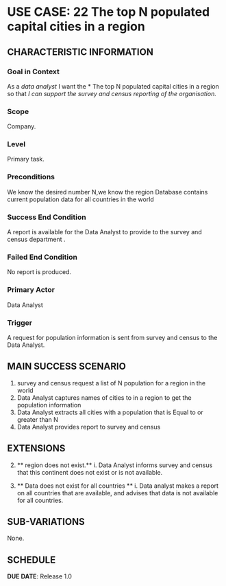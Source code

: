 # USE CASE: 22 The top N populated capital cities in a region 

## CHARACTERISTIC INFORMATION

### Goal in Context

As a *data analyst* I want the *  The top N populated capital cities in a region   so that *I can support the survey and census reporting of the organisation.*

### Scope

Company.

### Level

Primary task.

### Preconditions

We know the desired number N,we know the region  Database contains current population data for all countries in the world

### Success End Condition

A report is available for the Data Analyst to provide to the survey and census department  .

### Failed End Condition

No report is produced.

### Primary Actor

Data Analyst

### Trigger

A request for population information is sent from survey and census to the Data Analyst.

## MAIN SUCCESS SCENARIO

1. survey and census request a list of N population for a region in the world
2. Data Analyst captures names of cities to in a region to get the population information
3. Data Analyst  extracts all cities  with a population that is Equal to or greater than N
4. Data Analyst provides report to survey and census

## EXTENSIONS
2. ** region does not  exist.**
   i. Data Analyst informs survey and census that this continent does  not exist or is not available.

3. ** Data does not exist for all countries  **
   i. Data analyst makes a report on all countries that are available, and advises that data is not available for all countries.


## SUB-VARIATIONS

None.

## SCHEDULE

**DUE DATE**: Release 1.0
